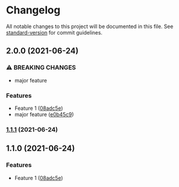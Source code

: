 # Changelog

All notable changes to this project will be documented in this file. See [standard-version](https://github.com/conventional-changelog/standard-version) for commit guidelines.

## 2.0.0 (2021-06-24)


### ⚠ BREAKING CHANGES

* major feature

### Features

* Feature 1 ([08adc5e](https://github.com/gokuney/versioning-documentation/commit/08adc5e016cd1e4847170a7167aaa98d7d18cf46))
* major feature ([e0b45c9](https://github.com/gokuney/versioning-documentation/commit/e0b45c9848e45039034d1ab378723dca70b721c0))

### [1.1.1](https://github.com/gokuney/versioning-documentation/compare/v1.1.0...v1.1.1) (2021-06-24)

## 1.1.0 (2021-06-24)


### Features

* Feature 1 ([08adc5e](https://github.com/gokuney/versioning-documentation/commit/08adc5e016cd1e4847170a7167aaa98d7d18cf46))
